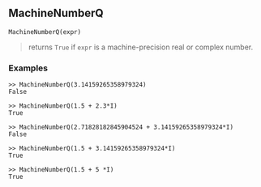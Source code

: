## MachineNumberQ
```
MachineNumberQ(expr)
```
> returns `True` if `expr` is a machine-precision real or complex number.

### Examples
```
>> MachineNumberQ(3.14159265358979324)
False
 
>> MachineNumberQ(1.5 + 2.3*I)
True
 
>> MachineNumberQ(2.71828182845904524 + 3.14159265358979324*I)
False
 
>> MachineNumberQ(1.5 + 3.14159265358979324*I)    
True

>> MachineNumberQ(1.5 + 5 *I)
True    
```